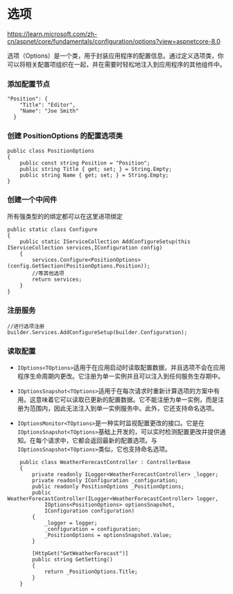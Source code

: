 # 选项

https://learn.microsoft.com/zh-cn/aspnet/core/fundamentals/configuration/options?view=aspnetcore-8.0

选项（Options）是一个类，用于封装应用程序的配置信息。通过定义选项类，你可以将相关配置项组织在一起，并在需要时轻松地注入到应用程序的其他组件中。
 

### 添加配置节点
```
"Position": {
    "Title": "Editor",
    "Name": "Joe Smith"
  }
```

### 创建 PositionOptions 的配置选项类

```
public class PositionOptions
{
    public const string Position = "Position";
    public string Title { get; set; } = String.Empty;
    public string Name { get; set; } = String.Empty;
}
```

### 创建一个中间件

所有强类型的的绑定都可以在这里进项绑定


```
public static class Configure
{
    public static IServiceCollection AddConfigureSetup(this IServiceCollection services,IConfiguration config)
    { 
        services.Configure<PositionOptions>(config.GetSection(PositionOptions.Position));
        //等其他选项
        return services;
    }
}

```

### 注册服务

```
//进行选项注册
builder.Services.AddConfigureSetup(builder.Configuration);
```

### 读取配置

- `IOptions<TOptions>`适用于在应用启动时读取配置数据，并且选项不会在应用程序生命周期内更改。它注册为单一实例并且可以注入到任何服务生存期中。

- `IOptionsSnapshot<TOptions>`适用于在每次请求时重新计算选项的方案中有用。这意味着它可以读取已更新的配置数据。它不能注册为单一实例，而是注册为范围内，因此无法注入到单一实例服务中。此外，它还支持命名选项。

- `IOptionsMonitor<TOptions>`是一种实时监视配置更改的接口。它是在`IOptionsSnapshot<TOptions>`基础上开发的，可以实时检测配置更改并提供通知。在每个请求中，它都会返回最新的配置选项。与`IOptionsSnapshot<TOptions>`类似，它也支持命名选项。
 

```ts{5,7,12,18}
    public class WeatherForecastController : ControllerBase
    {  
        private readonly ILogger<WeatherForecastController> _logger;
        private readonly IConfiguration _configuration;
        public readonly PositionOptions _PositionOptions;
        public WeatherForecastController(ILogger<WeatherForecastController> logger,
            IOptions<PositionOptions> optionsSnapshot,
            IConfiguration configuration)
        {
            _logger = logger;
            _configuration = configuration;
            _PositionOptions = optionsSnapshot.Value;
        }
          
        [HttpGet("GetWeatherForecast")]
        public string GetSetting()
        { 
            return _PositionOptions.Title;
        }
    }
```



